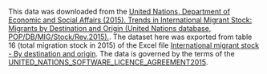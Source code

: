 This data was downloaded from the [United Nations, Department of Economic and Social Affairs (2015). Trends in International Migrant Stock: Migrants by Destination and Origin (United Nations database, POP/DB/MIG/Stock/Rev.2015).](http://www.un.org/en/development/desa/population/migration/data/estimates2/estimates15.shtml). The dataset here was exported from table 16 (total migration stock in 2015) of the Excel file [International migrant stock - By destination and origin](http://www.un.org/en/development/desa/population/migration/data/estimates2/data/UN_MigrantStockByOriginAndDestination_2015.xlsx). The data is governed by the terms of the [UNITED_NATIONS_SOFTWARE_LICENCE_AGREEMENT2015](http://www.un.org/en/development/desa/population/migration/data/estimates2/docs/UNITED_NATIONS_SOFTWARE_LICENCE_AGREEMENT2015.pdf).
